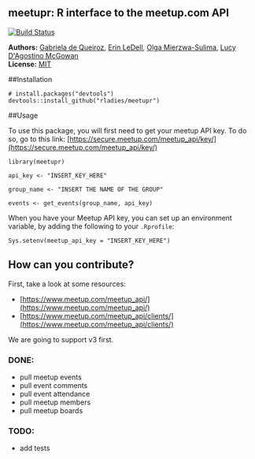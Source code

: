 meetupr: R interface to the meetup.com API
--------------------

[![Build Status](https://travis-ci.org/rladies/meetupr.svg?branch=master)](https://travis-ci.org/rladies/meetupr)

**Authors:** [Gabriela de Queiroz](http://gdequeiroz.github.io/), [Erin LeDell](http://www.stat.berkeley.edu/~ledell/), [Olga Mierzwa-Sulima](https://github.com/olgamie), [Lucy D'Agostino McGowan](http://www.lucymcgowan.com)<br/>
**License:** [MIT](https://opensource.org/licenses/MIT)


##Installation

```
# install.packages("devtools")
devtools::install_github("rladies/meetupr")
```

##Usage

To use this package, you will first need to get your meetup API key. To do so, go to this link: [https://secure.meetup.com/meetup_api/key/](https://secure.meetup.com/meetup_api/key/)

```
library(meetupr)

api_key <- "INSERT_KEY_HERE"

group_name <- "INSERT THE NAME OF THE GROUP"

events <- get_events(group_name, api_key)
```

When you have your Meetup API key, you can set up an environment variable, by adding the following to your `.Rprofile`:

```
Sys.setenv(meetup_api_key = "INSERT_KEY_HERE")
```

## How can you contribute?

First, take a look at some resources:

- [https://www.meetup.com/meetup_api/](https://www.meetup.com/meetup_api/)
- [https://www.meetup.com/meetup_api/clients/](https://www.meetup.com/meetup_api/clients/)

We are going to support v3 first.

### DONE:
- pull meetup events
- pull event comments
- pull event attendance
- pull meetup members
- pull meetup boards

### TODO:
- add tests

